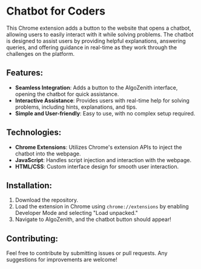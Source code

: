 # Chatbot for Coders

This Chrome extension adds a button to the website that opens a chatbot, allowing users to easily interact with it while solving problems. The chatbot is designed to assist users by providing helpful explanations, answering queries, and offering guidance in real-time as they work through the challenges on the platform.

## Features:
- **Seamless Integration**: Adds a button to the AlgoZenith interface, opening the chatbot for quick assistance.
- **Interactive Assistance**: Provides users with real-time help for solving problems, including hints, explanations, and tips.
- **Simple and User-friendly**: Easy to use, with no complex setup required.

## Technologies:
- **Chrome Extensions**: Utilizes Chrome's extension APIs to inject the chatbot into the webpage.
- **JavaScript**: Handles script injection and interaction with the webpage.
- **HTML/CSS**: Custom interface design for smooth user interaction.

## Installation:
1. Download the repository.
2. Load the extension in Chrome using `chrome://extensions` by enabling Developer Mode and selecting "Load unpacked."
3. Navigate to AlgoZenith, and the chatbot button should appear!

## Contributing:
Feel free to contribute by submitting issues or pull requests. Any suggestions for improvements are welcome!
